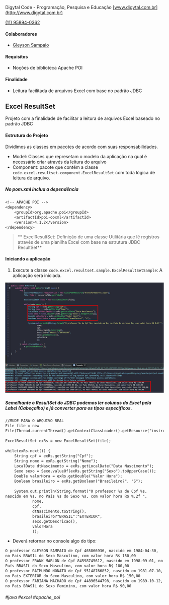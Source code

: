  Digytal Code - Programação, Pesquisa e Educação
[www.digytal.com.br](http://www.digytal.com.br) 

[(11) 95894-0362](https://api.whatsapp.com/send?phone=5511958940362)


#### Colaboradores
- [Gleyson Sampaio](https://github.com/glysns)

#### Requisitos
- Noções de biblioteca Apache POI

#### Finalidade
- Leitura facilitada de arquivos Excel com base no padrão JDBC

## Excel ResultSet
Projeto com a finalidade de facilitar a leitura de arquivos Excel baseado no padrão JDBC

#### Estrutura do Projeto
Dividimos as classes em pacotes de acordo com suas responsabilidades.
- Model: Classes que represetam o modelo da aplicação na qual é necessário criar através da leitura do arquivo
- Component: pacote que contém a classe `code.excel.resultset.component.ExcelResultSet` com toda lógica de leitura de arquivo.

##### No pom.xml inclua a dependência

```
<!-- APACHE POI -->
<dependency>
	<groupId>org.apache.poi</groupId>
	<artifactId>poi-ooxml</artifactId>
	<version>4.1.2</version>
</dependency>
```
> ** ExcelResultSet: Definição de uma classe Utilitária que lê registros através de uma planilha Excel com base na estrutura JDBC ResultSet**


#### Iniciando a aplicação

1. Execute a classe `code.excel.resultset.sample.ExcelResultSetSample`: A aplicação será iniciada.

![](https://github.com/digytal-code/java-code/blob/main/components/excel-resultset/src/main/resources/exrs-poi-sample.png)

##### Semelhante o ResultSet do JDBC podemos ler colunas do Excel pela Label (Cabeçalho) e já converter para os tipos específicos.
```
//MUDE PARA O ARQUIVO REAL
File file = new File(Thread.currentThread().getContextClassLoader().getResource("instrutor.xlsx").toURI());
			
ExcelResultSet exRs = new ExcelResultSet(file);

while(exRs.next()) {
	String cpf = exRs.getString("Cpf");
	String nome = exRs.getString("Nome");
	LocalDate dtNascimento = exRs.getLocalDate("Data Nascimento");
	Sexo sexo = Sexo.valueOf(exRs.getString("Sexo").toUpperCase());
	Double valorHora = exRs.getDouble("Valor Hora");
	Boolean brasileiro = exRs.getBoolean("Brasileiro?", "S");

	System.out.println(String.format("O professor %s de Cpf %s, nascido em %s, no País %s do Sexo %s, com valor hora R$ %.2f ",
			nome,
			cpf,
			dtNascimento.toString(),
			brasileiro?"BRASIL":"EXTERIOR",
			sexo.getDescricao(),
			valorHora
			));		
```

* Deverá retornar no console algo do tipo:
```
O professor GLEYSON SAMPAIO de Cpf 465866936, nascido em 1984-04-30, no País BRASIL do Sexo Masculino, com valor hora R$ 150,00 
O professor FRANK MARLON de Cpf 84598745612, nascido em 1998-09-01, no País BRASIL do Sexo Masculino, com valor hora R$ 180,00 
O professor RAIMUNDO NONATO de Cpf 95148766852, nascido em 1981-07-10, no País EXTERIOR do Sexo Masculino, com valor hora R$ 150,00 
O professor FABIANA MACHADO de Cpf 44896544798, nascido em 1989-10-12, no País BRASIL do Sexo Feminino, com valor hora R$ 90,00 
```

###### #java #excel #apache_poi

